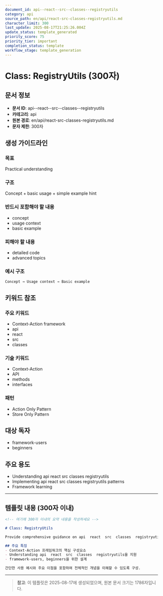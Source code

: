 ```yaml
---
document_id: api--react--src--classes--registryutils
category: api
source_path: en/api/react-src-classes-registryutils.md
character_limit: 300
last_update: 2025-08-17T21:25:26.004Z
update_status: template_generated
priority_score: 75
priority_tier: important
completion_status: template
workflow_stage: template_generation
---
```


# Class: RegistryUtils (300자)

## 문서 정보
- **문서 ID**: api--react--src--classes--registryutils
- **카테고리**: api
- **원본 경로**: en/api/react-src-classes-registryutils.md
- **문자 제한**: 300자

## 생성 가이드라인

### 목표
Practical understanding

### 구조
Concept + basic usage + simple example hint

### 반드시 포함해야 할 내용
- concept
- usage context
- basic example

### 피해야 할 내용  
- detailed code
- advanced topics

### 예시 구조
```
Concept → Usage context → Basic example
```

## 키워드 참조

### 주요 키워드
- Context-Action framework
- api
- react
- src
- classes

### 기술 키워드
- Context-Action
- API
- methods
- interfaces

### 패턴
- Action Only Pattern
- Store Only Pattern

## 대상 독자
- framework-users
- beginners

## 주요 용도
- Understanding api  react  src  classes  registryutils
- Implementing api  react  src  classes  registryutils patterns
- Framework learning

---

## 템플릿 내용 (300자 이내)

```markdown
<!-- 여기에 300자 이내의 요약 내용을 작성하세요 -->

# Class: RegistryUtils

Provide comprehensive guidance on api  react  src  classes  registryutils

## 주요 특징
- Context-Action 프레임워크의 핵심 구성요소
- Understanding api  react  src  classes  registryutils을 지원
- framework-users, beginners을 위한 설계

간단한 사용 예시와 주요 이점을 포함하여 전체적인 개념을 이해할 수 있도록 구성.
```

---

> **참고**: 이 템플릿은 2025-08-17에 생성되었으며, 
> 원본 문서 크기는 1786자입니다.
